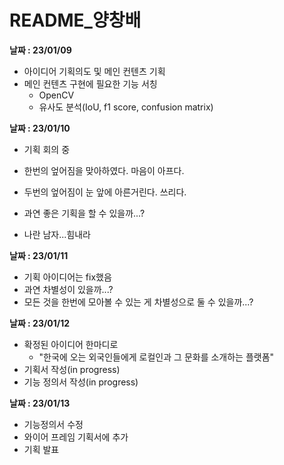 # README_양창배

**날짜 : 23/01/09**

* 아이디어 기획의도 및 메인 컨텐츠 기획
* 메인 컨텐츠 구현에 필요한 기능 서칭
  * OpenCV
  * 유사도 분석(IoU, f1 score, confusion matrix)



**날짜 : 23/01/10**

* 기획 회의 중

* 한번의 엎어짐을 맞아하였다. 마음이 아프다.

* 두번의 엎어짐이 눈 앞에 아른거린다. 쓰리다.

  

* 과연 좋은 기획을 할 수 있을까...?

* 나란 남자...힘내라



**날짜 : 23/01/11**

* 기획 아이디어는 fix했음
* 과연 차별성이 있을까...?
* 모든 것을 한번에 모아볼 수 있는 게 차별성으로 둘 수 있을까...?



**날짜 : 23/01/12**

* 확정된 아이디어 한마디로
  * "한국에 오는 외국인들에게 로컬인과 그 문화를 소개하는 플랫폼"
* 기획서 작성(in progress)
* 기능 정의서 작성(in progress)



**날짜 : 23/01/13**

* 기능정의서 수정
* 와이어 프레임 기획서에 추가
* 기획 발표